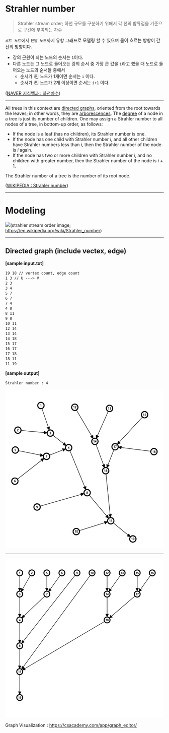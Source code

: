 # Strahler number

> Strahler stream order; 하천 규모를 구분하기 위해서 각 천의 합류점을 기준으로 구간에 부여되는 차수

`루트 노트`에서 `단말 노드`까지 유향 그래프로 모델링 할 수 있으며 물이 흐르는 방향이 간선의 방향이다.

- 강의 근원이 되는 노드의 순서는 `1`이다.
- 다른 노드는 그 노드로 들어오는 강의 순서 중 가장 큰 값을 `i`라고 했을 때 노드로 들어오는 노드의 순서들 중에서
  - 순서가 i인 노드가 1개이면 순서는 `i` 이다.
  - 순서가 i인 노드가 2개 이상이면 순서는 `i+1` 이다.



([NAVER 지식백과 : 하천차수](https://terms.naver.com/entry.nhn?docId=3396286&cid=60289&categoryId=60289))



---



All trees in this context are [directed graphs](https://en.wikipedia.org/wiki/Directed_graph), oriented from the root towards the leaves; in other words, they are [arborescences](https://en.wikipedia.org/wiki/Arborescence_(graph_theory)). The [degree](https://en.wikipedia.org/wiki/Degree_(graph_theory)) of a node in a tree is just its number of children. One may assign a Strahler number to all nodes of a tree, in bottom-up order, as follows:

- If the node is a leaf (has no children), its Strahler number is one.
- If the node has one child with Strahler number *i*, and all other children have Strahler numbers less than *i*, then the Strahler number of the node is *i* again.
- If the node has two or more children with Strahler number *i*, and no children with greater number, then the Strahler number of the node is *i* + 1.

The Strahler number of a tree is the number of its root node.



([WIKIPEDIA : Strahler number](https://en.wikipedia.org/wiki/Strahler_number))



---



# Modeling

![](https://upload.wikimedia.org/wikipedia/commons/e/e6/Flussordnung_%28Strahler%29.svg)(strahler stream order image; https://en.wikipedia.org/wiki/Strahler_number)

---



## Directed graph (include vectex, edge)

**[sample input.txt]**

```
19 18 // vertex count, edge count
1 3 // U ---> V
2 3
3 4
5 7
6 7
7 4
4 8
8 11
9 8
10 11
12 14
13 14
14 18
15 17
16 17
17 18
18 11
11 19
```

**[sample output]**

```
Strahler number : 4
```



![strahler-stream orde-diagram.png](./img/strahler-stream-order-diagram.png)



---

![tree](./img/tree.png)



Graph Visualization : https://csacademy.com/app/graph_editor/
